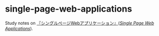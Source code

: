 # single-page-web-applications

Study notes on [『シングルページWebアプリケーション』](https://www.oreilly.co.jp/books/9784873116730/)([*Single Page Web Applications*](https://www.manning.com/books/single-page-web-applications)).

